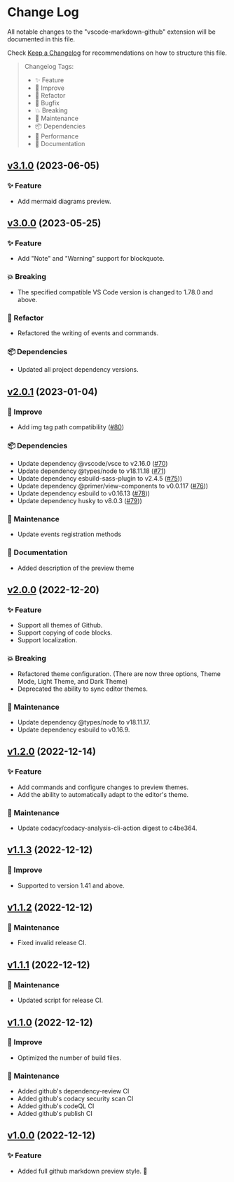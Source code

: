 # Change Log

All notable changes to the "vscode-markdown-github" extension will be documented in this file.

Check [Keep a Changelog](http://keepachangelog.com/) for recommendations on how to structure this file.

> Changelog Tags:
>
> - ✨ Feature
> - 💎 Improve
> - 🧱 Refactor
> - 🐛 Bugfix
> - 💥 Breaking
> - 🚧 Maintenance
> - 📦 Dependencies
> - 🚀 Performance
> - 📝 Documentation

## [v3.1.0] (2023-06-05)

### ✨ Feature

- Add mermaid diagrams preview.

## [v3.0.0] (2023-05-25)

### ✨ Feature

- Add "Note" and "Warning" support for blockquote.

### 💥 Breaking

- The specified compatible VS Code version is changed to 1.78.0 and above.

### 🧱 Refactor

- Refactored the writing of events and commands.

### 📦 Dependencies

- Updated all project dependency versions.

## [v2.0.1] (2023-01-04)

### 💎 Improve

- Add img tag path compatibility ([#80](https://github.com/lzm0x219/vscode-markdown-github/pull/80))

### 📦 Dependencies

- Update dependency @vscode/vsce to v2.16.0 ([#70](https://github.com/lzm0x219/vscode-markdown-github/pull/70))
- Update dependency @types/node to v18.11.18 ([#71](https://github.com/lzm0x219/vscode-markdown-github/pull/71))
- Update dependency esbuild-sass-plugin to v2.4.5 ([#75](https://github.com/lzm0x219/vscode-markdown-github/pull/75)))
- Update dependency @primer/view-components to v0.0.117 ([#76](https://github.com/lzm0x219/vscode-markdown-github/pull/76)))
- Update dependency esbuild to v0.16.13 ([#78](https://github.com/lzm0x219/vscode-markdown-github/pull/78)))
- Update dependency husky to v8.0.3 ([#79](https://github.com/lzm0x219/vscode-markdown-github/pull/79)))

### 🚧 Maintenance

- Update events registration methods

### 📝 Documentation

- Added description of the preview theme

## [v2.0.0] (2022-12-20)

### ✨ Feature

- Support all themes of Github.
- Support copying of code blocks.
- Support localization.

### 💥 Breaking

- Refactored theme configuration. (There are now three options, Theme Mode, Light Theme, and Dark Theme)
- Deprecated the ability to sync editor themes.

### 🚧 Maintenance

- Update dependency @types/node to v18.11.17.
- Update dependency esbuild to v0.16.9.

## [v1.2.0] (2022-12-14)

### ✨ Feature

- Add commands and configure changes to preview themes.
- Add the ability to automatically adapt to the editor's theme.

### 🚧 Maintenance

- Update codacy/codacy-analysis-cli-action digest to c4be364.

## [v1.1.3] (2022-12-12)

### 💎 Improve

- Supported to version 1.41 and above.

## [v1.1.2] (2022-12-12)

### 🚧 Maintenance

- Fixed invalid release CI.

## [v1.1.1] (2022-12-12)

### 🚧 Maintenance

- Updated script for release CI.

## [v1.1.0] (2022-12-12)

### 💎 Improve

- Optimized the number of build files.

### 🚧 Maintenance

- Added github's dependency-review CI
- Added github's codacy security scan CI
- Added github's codeQL CI
- Added github's publish CI

## [v1.0.0] (2022-12-12)

### ✨ Feature

- Added full github markdown preview style. 🎉

[v3.1.0]: https://github.com/lzm0x219/vscode-markdown-github/compare/v3.0.0...v3.1.0
[v3.0.0]: https://github.com/lzm0x219/vscode-markdown-github/compare/v2.0.1...v3.0.0
[v2.0.1]: https://github.com/lzm0x219/vscode-markdown-github/compare/v2.0.0...v2.0.1
[v2.0.0]: https://github.com/lzm0x219/vscode-markdown-github/compare/v1.2.0...v2.0.0
[v1.2.0]: https://github.com/lzm0x219/vscode-markdown-github/compare/v1.1.3...v1.2.0
[v1.1.3]: https://github.com/lzm0x219/vscode-markdown-github/compare/v1.1.2...v1.1.3
[v1.1.2]: https://github.com/lzm0x219/vscode-markdown-github/compare/v1.1.1...v1.1.2
[v1.1.1]: https://github.com/lzm0x219/vscode-markdown-github/compare/v1.1.0...v1.1.1
[v1.1.0]: https://github.com/lzm0x219/vscode-markdown-github/compare/v1.0.0...v1.1.0
[v1.0.0]: https://github.com/lzm0x219/vscode-markdown-github/releases/tag/v1.0.0
